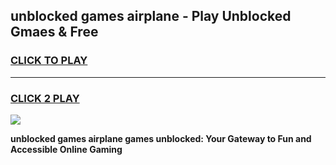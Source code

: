 
## unblocked games airplane - Play Unblocked Gmaes & Free
<h3>
<a href="https://premium.freeplayer.one?title=unblocked_games_airplane&ref=20F">CLICK TO PLAY</a></h3>
<hr>

<h3>
<a href="https://premium.freeplayer.one?title=unblocked_games_airplane&ref=20F">CLICK 2 PLAY</a>
  
</h3>

<a href="https://premium.freeplayer.one?title=unblocked_games_airplane&ref=20F/"><img src="https://clearcache.store/games.png"></a>


**unblocked games airplane games unblocked: Your Gateway to Fun and Accessible Online Gaming**

